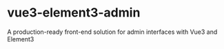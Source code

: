 # vue3-element3-admin
A production-ready front-end solution for admin interfaces with Vue3 and Element3
